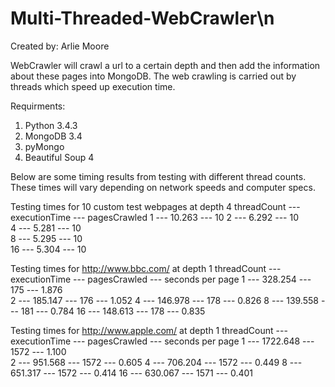 # Multi-Threaded-WebCrawler\n

Created by: Arlie Moore

WebCrawler will crawl a url to a certain depth
and then add the information about these pages
into MongoDB. The web crawling is carried out
by threads which speed up execution time.

Requirments:
1. Python 3.4.3
2. MongoDB 3.4
4. pyMongo
3. Beautiful Soup 4

Below are some timing results from testing with 
different thread counts. These times will vary
depending on network speeds and computer
specs. 

Testing times for 10 custom test webpages at depth 4
threadCount --- executionTime --- pagesCrawled
          1 ---        10.263 ---           10 
          2 ---        6.292  ---           10  
          4 ---        5.281  ---           10  
          8 ---        5.295  ---           10  
         16 ---        5.304  ---           10  

Testing times for http://www.bbc.com/ at depth 1
threadCount --- executionTime --- pagesCrawled --- seconds per page
          1 ---       328.254 ---          175 ---            1.876     
          2 ---       185.147 ---          176 ---            1.052
          4 ---       146.978 ---          178 ---            0.826
          8 ---       139.558 ---          181 ---            0.784
         16 ---       148.613 ---          178 ---            0.835

Testing times for http://www.apple.com/ at depth 1
threadCount --- executionTime --- pagesCrawled --- seconds per page
          1 ---      1722.648 ---         1572 ---            1.100     
          2 ---       951.568 ---         1572 ---            0.605
          4 ---       706.204 ---         1572 ---            0.449
          8 ---       651.317 ---         1572 ---            0.414
         16 ---       630.067 ---         1571 ---            0.401

